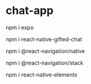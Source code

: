 # chat-app

npm i expo

npm i react-native-gifted-chat

npm i @react-navigation/native

npm i @react-navigation/stack

npm i react-native-elements


